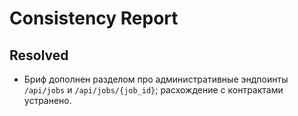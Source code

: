# Consistency Report

## Resolved
- Бриф дополнен разделом про административные эндпоинты `/api/jobs` и `/api/jobs/{job_id}`; расхождение с контрактами устранено.
